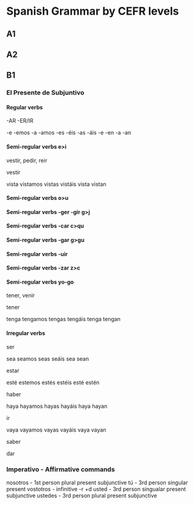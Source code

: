 # Spanish Grammar by CEFR levels

## A1

## A2

## B1

### El Presente de Subjuntivo

#### Regular verbs

-AR           -ER/IR

-e  -emos     -a  -amos
-es -éis      -as -áis
-e  -en       -a  -an

#### Semi-regular verbs e>i

vestir, pedir, reir

vestir

vista  vistamos
vistas vistáis
vista  vistan

#### Semi-regular verbs o>u

#### Semi-regular verbs -ger -gir  g>j

#### Semi-regular verbs -car c>qu

#### Semi-regular verbs -gar g>gu

#### Semi-regular verbs -uir

#### Semi-regular verbs -zar z>c

#### Semi-regular verbs yo-go

tener, venir

tener

tenga  tengamos
tengas tengáis
tenga  tengan

#### Irregular verbs

ser

sea  seamos
seas seáis
sea  sean

estar

esté  estemos
estés estéis
esté  estén

haber

haya  hayamos
hayas hayáis
haya  hayan

ir

vaya  vayamos
vayas vayáis
vaya  vayan

saber

dar

### Imperativo - Affirmative commands

nosotros - 1st person plural present subjunctive
tú - 3rd person singular present
vostotros - infinitive -r +d
usted - 3rd person singualar present subjunctive
ustedes - 3rd person plural present subjunctive
